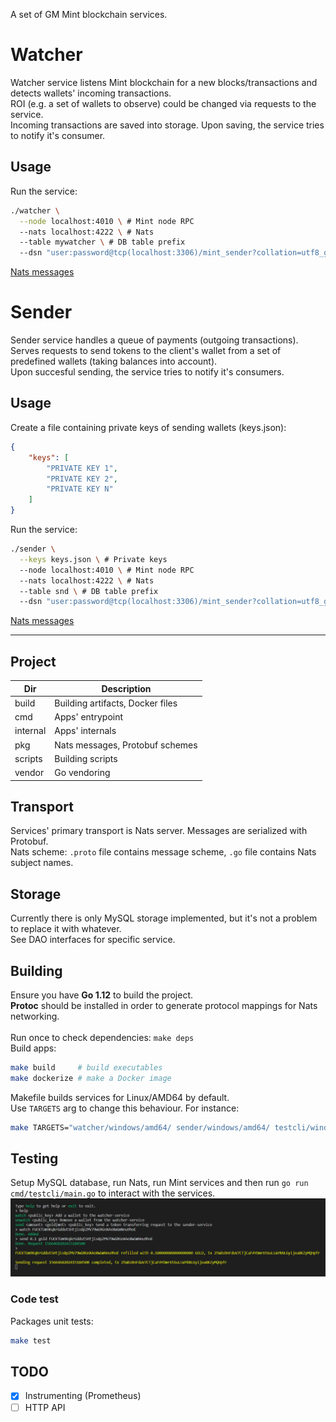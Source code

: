 A set of GM Mint blockchain services.



# Watcher

Watcher service listens Mint blockchain for a new blocks/transactions and detects wallets' incoming transactions. \
ROI (e.g. a set of wallets to observe) could be changed via requests to the service. \
Incoming transactions are saved into storage. Upon saving, the service tries to notify it's consumer.

## Usage

Run the service:
```sh
./watcher \
  --node localhost:4010 \ # Mint node RPC
  --nats localhost:4222 \ # Nats
  --table mywatcher \ # DB table prefix
  --dsn "user:password@tcp(localhost:3306)/mint_sender?collation=utf8_general_ci&timeout=10s&readTimeout=60s&writeTimeout=60s"
```

[Nats messages](pkg/watcher/nats/wallet/README.md)



# Sender

Sender service handles a queue of payments (outgoing transactions). \
Serves requests to send tokens to the client's wallet from a set of predefined wallets (taking balances into account). \
Upon succesful sending, the service tries to notify it's consumers.

## Usage

Create a file containing private keys of sending wallets (keys.json):
```json
{
	"keys": [
		"PRIVATE KEY 1",
		"PRIVATE KEY 2",
		"PRIVATE KEY N"
	]
}
```

Run the service:
```sh
./sender \
  --keys keys.json \ # Private keys
  --node localhost:4010 \ # Mint node RPC
  --nats localhost:4222 \ # Nats
  --table snd \ # DB table prefix
  --dsn "user:password@tcp(localhost:3306)/mint_sender?collation=utf8_general_ci&timeout=10s&readTimeout=60s&writeTimeout=60s"
```

[Nats messages](pkg/sender/nats/sender/README.md)



---



## Project

| Dir | Description |
| --- | ----------- |
| build    | Building artifacts, Docker files |
| cmd      | Apps' entrypoint |
| internal | Apps' internals |
| pkg      | Nats messages, Protobuf schemes |
| scripts  | Building scripts |
| vendor   | Go vendoring |



## Transport

Services' primary transport is Nats server. Messages are serialized with Protobuf. \
Nats scheme: `.proto` file contains message scheme, `.go` file contains Nats subject names.



## Storage

Currently there is only MySQL storage implemented, but it's not a problem to replace it with whatever. \
See DAO interfaces for specific service.



## Building

Ensure you have **Go 1.12** to build the project. \
**Protoc** should be installed in order to generate protocol mappings for Nats networking. \
\
Run once to check dependencies: `make deps` \
Build apps:
```sh
make build     # build executables
make dockerize # make a Docker image
```
Makefile builds services for Linux/AMD64 by default. \
Use `TARGETS` arg to change this behaviour. For instance:
```sh
make TARGETS="watcher/windows/amd64/ sender/windows/amd64/ testcli/windows/amd64"
```



## Testing

Setup MySQL database, run Nats, run Mint services and then run `go run cmd/testcli/main.go` to interact with the services. \
![Test Cli](docs/testcli.png)

### Code test
Packages unit tests:
```sh
make test
```



## TODO

- [x] Instrumenting (Prometheus)
- [ ] HTTP API

